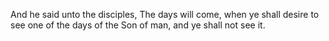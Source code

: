 And he said unto the disciples, The days will come, when ye shall desire to see one of the days of the Son of man, and ye shall not see it.
